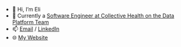 - 👋 Hi, I’m Eli
- 🌱 Currently a [Software Engineer at Collective Health on the Data Platform Team](https://github.com/CH-EliasJaghab)
- 📫 [Email](elijaghab@gmail.com) / [LinkedIn](www.linkedin.com/in/elijaghab/) 
- 🌐 [My Website](https://elijaghab.github.io/) 
<!---
EliJaghab/EliJaghab is a ✨ special ✨ repository because its `README.md` (this file) appears on your GitHub profile.
You can click the Preview link to take a look at your changes.
--->
